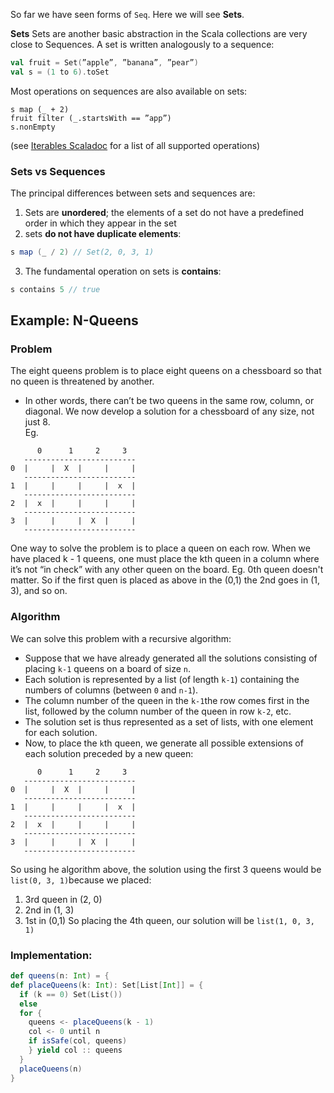 So far we have seen forms of `Seq`. Here we will see **Sets**. 

**Sets** Sets are another basic abstraction in the Scala collections are very close to Sequences.
A set is written analogously to a sequence:
```scala
val fruit = Set(”apple”, ”banana”, ”pear”)
val s = (1 to 6).toSet
```
Most operations on sequences are also available on sets:
```
s map (_ + 2)
fruit filter (_.startsWith == ”app”)
s.nonEmpty
```
(see [Iterables Scaladoc](http://docs.scala-lang.org/overviews/collections/sets.html) for a list of all supported operations) 

### Sets vs Sequences

The principal differences between sets and sequences are:
1. Sets are **unordered**; the elements of a set do not have a predefined order in which they appear in the set
2. sets **do not have duplicate elements**:
``` scala
s map (_ / 2) // Set(2, 0, 3, 1)
```
3. The fundamental operation on sets is **contains**: 
```scala 
s contains 5 // true
```

## Example: N-Queens

### Problem
The eight queens problem is to place eight queens on a chessboard so that no queen is threatened by another.
* In other words, there can’t be two queens in the same row, column, or diagonal.
We now develop a solution for a chessboard of any size, not just 8. <br/>
Eg. 
```
      0      1     2     3
   -------------------------
0  |     |  X  |     |     |
   -------------------------
1  |     |     |     |  x  |
   -------------------------
2  |  x  |     |     |     |
   -------------------------
3  |     |     |  X  |     |
   -------------------------
```
One way to solve the problem is to place a queen on each row. When we have placed k - 1 queens, one must place the kth queen in a column where it’s not “in check” with any other queen on the board. Eg. 0th queen doesn't matter. So if the first quen is placed as above in the (0,1) the 2nd goes in (1, 3), and so on.

### Algorithm

We can solve this problem with a recursive algorithm:
* Suppose that we have already generated all the solutions consisting of placing `k-1` queens on a board of size `n`.
* Each solution is represented by a list (of length `k-1`) containing the numbers of columns (between `0` and `n-1`).
* The column number of the queen in the `k-1`the row comes first in the list, followed by the column number of the queen in row `k-2`, etc.
* The solution set is thus represented as a set of lists, with one element for each solution.
* Now, to place the `k`th queen, we generate all possible extensions of each solution preceded by a new queen:

```
      0      1     2     3
   -------------------------
0  |     |  X  |     |     |
   -------------------------
1  |     |     |     |  x  |
   -------------------------
2  |  x  |     |     |     |
   -------------------------
3  |     |     |  X  |     |
   -------------------------
```
So using he algorithm above, the solution using the first 3 queens would be `list(0, 3, 1)`because we placed:
1. 3rd queen in (2, 0)
1. 2nd in (1, 3)
1. 1st in (0,1)
So placing the 4th queen, our solution will be `list(1, 0, 3, 1)`

### Implementation:
```scala
def queens(n: Int) = {
def placeQueens(k: Int): Set[List[Int]] = {
  if (k == 0) Set(List())
  else
  for {
    queens <- placeQueens(k - 1)
    col <- 0 until n
    if isSafe(col, queens)
    } yield col :: queens
  }
  placeQueens(n)
}
```